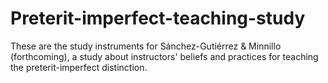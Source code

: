 # Preterit-imperfect-teaching-study
These are the study instruments for Sánchez-Gutiérrez &amp; Minnillo (forthcoming), a study about instructors' beliefs and practices for teaching the preterit-imperfect distinction.
